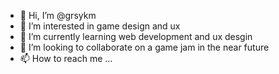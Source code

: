 - 👋 Hi, I’m @grsykm
- 👀 I’m interested in game design and ux
- 🌱 I’m currently learning web development and ux desgin
- 💞️ I’m looking to collaborate on a game jam in the near future
- 📫 How to reach me ...

<!---
grsykm/grsykm is a ✨ special ✨ repository because its `README.md` (this file) appears on your GitHub profile.
You can click the Preview link to take a look at your changes.
--->
